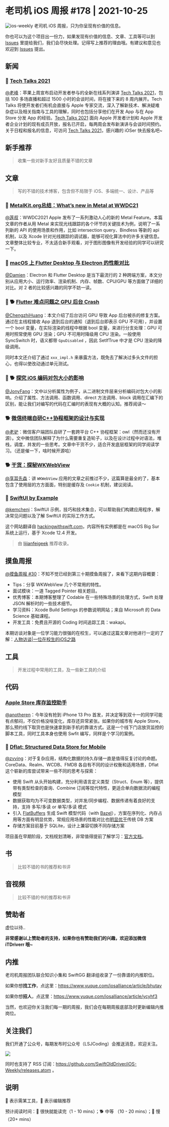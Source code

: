 # 老司机 iOS 周报 #178 | 2021-10-25

![ios-weekly](https://github.com/SwiftOldDriver/iOS-Weekly/blob/master/assets/ios-weekly.png?raw=true)
老司机 iOS 周报，只为你呈现有价值的信息。

你也可以为这个项目出一份力，如果发现有价值的信息、文章、工具等可以到 [Issues](https://github.com/SwiftOldDriver/iOS-Weekly/issues) 里提给我们，我们会尽快处理。记得写上推荐的理由哦。有建议和意见也欢迎到 [Issues](https://github.com/SwiftOldDriver/iOS-Weekly/issues) 提出。

## 新闻

### 🌟 [Tech Talks 2021](https://developer.apple.com/cn/tech-talks/)

[@老峰](https://github.com/Gesantung)：苹果上周宣布启动开发者参与的全新在线系列演讲 [Tech Talks 2021](https://developer.apple.com/cn/tech-talks/)，包括 100 多场直播和超过 1500 小时的会谈时间，将在接下来的 8 周内展开。Tech Talks 将使开发者们有机会直接与 Apple 专家交流，深入了解新技术、解决疑难杂症以及相关指南与工具的理解，同时也包括分享他们在开发 App 与在 App Store 分发 App 的经验。[Tech Talks 2021](https://developer.apple.com/cn/tech-talks/) 面向 Apple 开发者计划和 Apple 开发者企业计划的现有成员开放，报名已开启，每两周会发布新演讲与会谈时间预约。关于日程和报名的信息，可访问 [Tech Talks 2021](https://developer.apple.com/cn/tech-talks/)，感兴趣的 iOSer 快去报名吧~

## 新手推荐

> 收集一些对新手友好且质量不错的文章

## 文章

> 写的不错的技术博客，包含但不局限于 iOS、多端统一、设计、产品等

### 🐎 [MetalKit.org总结：What’s new in Metal at WWDC21](https://metalkit.org/2021/06/18/whats-new-in-metal-at-wwdc21/)

[@莲叔](https://github.com/aaaron7)：WWDC2021 Apple 发布了一系列激动人心的新的 Metal Feature。本篇文章的作者从用 Metal 来实现光线跟踪的各个环节的关键技术为例，说明了一系列新的 API 的使用场景和作用，比如 intersection query、Bindless 等新的 api 机制，以及 Xcode 针对光线跟踪的调试器，能够可视化算法中的许多关键信息。文章整体比较专业，不太适合新手观看，对于图形图像有开发经验的同学可以研究一下。

### 🐎 [macOS 上 Flutter Desktop 与 Electron 的性能对比](https://mp.weixin.qq.com/s/uTHi8SfCvXJfbie1A1YNVA)

[@Damien](https://github.com/ZengyiMa)：Electron 和 Flutter Desktop 是当下最流行的 2 种跨端方案，本文分别从应用大小、运行效率、渲染机制、内存、帧数、CPU/GPU 等方面做了详细的对比。对 2 者的比较感兴趣的同学不妨一读。

### 🌟 🐕 [Flutter 难点问题之 GPU 后台 Crash](https://mp.weixin.qq.com/s/KVux8rYCPXcvDODUskinBQ)

[@ChengzhiHuang](https://github.com/ChengzhiHuang)：本文介绍了后台访问 GPU 导致 App 后台被杀的修复方案。通过在主线程接收 App 退到后台的通知（退到后台即表示 GPU 不可用），并设置一个 bool 变量，在实际渲染的线程中根据 bool 变量，来进行分支处理：GPU 可用时照常使用 GPU 渲染；GPU 不可用时降级用 CPU 渲染。一般使用 SyncSwitch 时，语义都带 ``GpuDisabled`` ，因此 SetIfTrue 中才是 CPU 渲染的降级调用。

同时本文还介绍了通过 ``xxx_impl.h`` 来暴露方法，既免去了解决过多头文件的担心，也得以使改动通过单元测试。

### 🌟 🐕 [探究 iOS 编码对包大小的影响](https://juejin.cn/post/7015861914370736136)

[@JonyFang](https://github.com/JonyFang)：文中以分析属性为例子，从二进制文件层来分析编码对包大小的影响。介绍了属性、方法调用、函数调用、direct 方法调用、block 调用在汇编下的区别，能让我们对编写的代码在汇编时的表现有大概的认知。推荐阅读～

### 🐕 [微信终端自研C++协程框架的设计与实现](https://mp.weixin.qq.com/s/c17DaD7JbKlDFT6J8haEFw)

[@老驴](https://weibo.com/u/6090610445)：微信客户端团队自研了一套跨平台 C++ 协程框架：owl（然而还没有开源）。文中微信团队解释了为什么需要重复造轮子，以及在设计过程中对语法，堆栈，调度，并发的一些思考。文章中干货不少，适合开发底层框架的同学阅读学习。（还是催一下，啥时候开源哈）

### 🐕 [干货：探秘WKWebView](https://mp.weixin.qq.com/s/l9D4V0ON3uJ0HfsJ7bpJiQ)

[@享耳先森](https://github.com/iblacksun)：讲 `WKWebView` 应用的文章之前推过不少，这篇算是最全的了，基本包含了使用层的方方面面，特别是缓存及 `Cookie` 机制，建议阅读。

### 🐢 [SwiftUI by Example](https://jaywcjlove.gitee.io/swiftui-example/)

[@kemchenj](https://kemchenj.github.io/)：SwiftUI 示例，技巧和技术集合，可以帮助我们构建应用程序，解决常见问题以及了解 SwiftUI 的实际工作方式。

这个网站翻译自 [hackingwithswift.com](https://www.hackingwithswift.com/quick-start/swiftui)，内容所有实例都是在 macOS Big Sur 系统上运行，基于 Xcode 12.4 开发。

> 由 [lijianfeigeek](https://github.com/lijianfeigeek) 推荐收录。

## 摸鱼周报

[@摸鱼周报 #30](https://mp.weixin.qq.com/s/KNyIcOKGfY5Ok-oSQqLs6w)：不知不觉已经到第三十期摸鱼周报了，来看下这期内容概要：

* Tips：分享 WKWebView 几个不常用的特性。
* 面试模块：一道 Tagged Pointer 相关题目。
* 优秀博客：本期博客整理了 Codable 在一些特殊场景的处理方式，Swift 处理 JSON 解析时的一些技术细节。
* 学习资料：Xcode Build Settings 的参数说明网站；来自 Microsoft 的 Data Science 基础课程。
* 开发工具：免费且开源的 Coding 时间追踪工具：wakapi。

本期访谈对象是一位学习能力很强的在校生，可以通过这篇文章对他进行一定的了解：[人物访谈|一位在校生的iOS之路](https://mp.weixin.qq.com/s/9Z7-8trqc7MmIlrjHqbtsA)

## 工具

> 开发过程中常用的工具，及一些新工具的介绍

## 代码

### [Apple Store 库存监控助手](https://github.com/Sunnyyoung/AppleReserver)

[@anotheren](https://github.com/anotheren)：今年没有抢到 iPhone 13 Pro 首发，并决定等到双十一的同学可能有点郁闷，不仅价格没啥变化，库存还异常紧张。如果你的城市有 Apple Store，那么预约线下取货也是快速拿到新手机的靠谱方式。这是一个线下门店放货监控的脚本工具，同时工具本身也使用 Swfit 编写，同样是个学习的案例。

### 🐢 [Dflat: Structured Data Store for Mobile](https://github.com/liuliu/dflat)

[@zvving](https://github.com/zvving)：对于复杂应用，结构化数据的持久存储一直是值得反复讨论的命题。CoreData、Realm、WCDB、FMDB 各自有不同的设计权衡和适用场景，Dflat 这个崭新的库尝试带来一些不同的思考与探索：

- 使用 Swift 从头开始构建，充分利用语言定义类型（Struct、Enum 等），提供带有类型检查的查询、Combine 订阅等现代特性，更适合单向数据流的编程模型
- 数据获取均为不可变数据类型，对并发/同步编程、数据传递有着良好的支持，支持 多写/多读 or 单写/多读 模式
- 引入 [FlatBuffers](https://halfrost.com/flatbuffers_schema/) 生成 Swift 模型代码（with [Bazel](https://bazel.build/)），方案在序列化、内存占用等方面有明显优势，常规应用场景的性能对比也[明显优于](https://dflat.io/benchmark/)传统 DB 方案
- 存储方案目前基于 SQLite，设计上兼容切换不同存储方案

项目虽在早期阶段，文档规划清晰，非常值得提前了解学习：[官方文档](https://dflat.io/)。

## 书

> 比较不错的书的推荐和书评

## 音视频

> 比较不错的书的推荐和书评

## 赞助者

虚位以待..

**非常感谢以上赞助者的支持，如果你也有赞助我们的兴趣，欢迎添加微信 iTDriverr 哦~**

## 内推

老司机周报团队联合知识小集和 SwiftGG 翻译组收录了一份靠谱的内推职位。

如果你想**找工作**，点这里：https://www.yuque.com/iosalliance/article/bhutav

如果你想**招人**，点这里：https://www.yuque.com/iosalliance/article/ycyhf3

当然，也欢迎你关注我们每一期的周报，我们会在每期周报底部及时更新编辑内推岗位。

## 关注我们

我们开通了公众号，每期发布时公众号（LSJCoding）会推送消息，欢迎关注。

![](https://github.com/SwiftOldDriver/iOS-Weekly/blob/master/assets/qrcode_for_wechat.jpg?raw=true)

同时也支持了 RSS 订阅：https://github.com/SwiftOldDriver/iOS-Weekly/releases.atom 。

## 说明

🚧 表示需某工具，🌟 表示编辑推荐

预计阅读时间：🐎 很快就能读完（1 - 10 mins）；🐕 中等 （10 - 20 mins）；🐢 慢（20+ mins）
